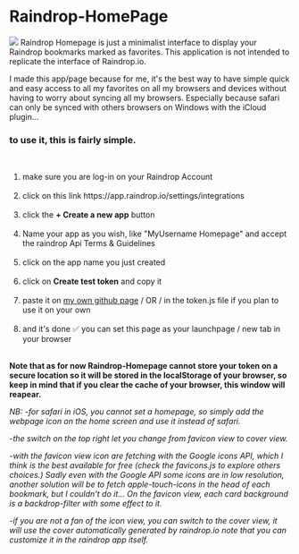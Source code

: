 # Raindrop-HomePage
<img src="https://repository-images.githubusercontent.com/558617324/589431b0-1132-48c0-b422-1ba6bd9df962">
Raindrop Homepage is just a minimalist interface to display your Raindrop bookmarks marked as favorites. This application is not intended to replicate the interface of Raindrop.io.

I made this app/page because for me, it's the best way to have simple quick and easy access to all my favorites on all my browsers and devices without having to worry about syncing all my browsers. Especially because safari can only be synced with others browsers on Windows with the iCloud plugin...

<h3>to use it, this is fairly simple.</h3><br>

<ol>
<li> make sure you are log-in on your Raindrop Account</li><br>


<li> click on this link https://app.raindrop.io/settings/integrations</li><br>


<li> click the <b>+ Create a new app</b> button</li><br>


<li>  Name your app as you wish, like "MyUsername Homepage" and accept the raindrop Api Terms & Guidelines</li><br>


<li> click on the app name you just created</li><br>


<li> click on <b>Create test token</b> and copy it</li><br>


  <li>  paste it on <a href="https://jpigla.github.io/Raindrop-HomePage/">my own github page</a>  / OR / in the token.js file if you plan to use it on your own</li><br>


<li> and it's done ✅ you can set this page as your launchpage / new tab in your browser</li><br>
</ol>


<b>Note that as for now Raindrop-Homepage cannot store your token on a secure location so it will be stored in the localStorage of your browser, so keep in mind that if you clear the cache of your browser, this window will reapear. </b>

<i>NB: -for safari in iOS, you cannot set a homepage, so simply  add the webpage icon on the home screen and use it instead of safari.

-the switch on the top right let you change from favicon view to cover view.

-with the favicon view icon are fetching with the Google icons API, which I think is the best available for free (check the favicons.js to explore others choices.)
Sadly even with the Google API some icons are in low resolution, another solution will be to fetch apple-touch-icons in the head of each bookmark, but I couldn't do it...
On the favicon view, each card background is a backdrop-filter with some effect to it.

-if you are not a fan of the icon view, you can switch to the cover view, it will use the cover automatically generated by raindrop.io
note that you can customize it in the raindrop app itself.</i>
